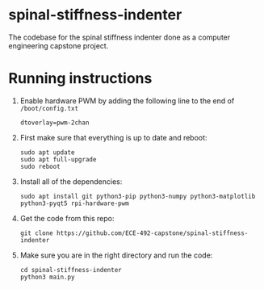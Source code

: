 # spinal-stiffness-indenter
The codebase for the spinal stiffness indenter done as a computer engineering capstone project.

# Running instructions
1. Enable hardware PWM by adding the following line to the end of ```/boot/config.txt```
   ```
   dtoverlay=pwm-2chan
   ```
2. First make sure that everything is up to date and reboot:
   ```
   sudo apt update
   sudo apt full-upgrade
   sudo reboot
   ```
3. Install all of the dependencies:
   ```
   sudo apt install git python3-pip python3-numpy python3-matplotlib python3-pyqt5 rpi-hardware-pwm
   ```
4. Get the code from this repo:
   ```
   git clone https://github.com/ECE-492-capstone/spinal-stiffness-indenter
   ```
5. Make sure you are in the right directory and run the code:
   ```
   cd spinal-stiffness-indenter
   python3 main.py
   ```
